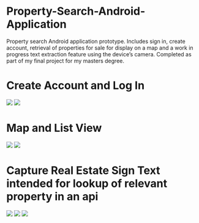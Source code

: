 # Property-Search-Android-Application
Property search Android application prototype. Includes sign in, create account, retrieval of properties for sale for display on a map and a work in progress text extraction feature using the device’s camera. Completed as part of my final project for my masters degree.
# Create Account and Log In
![](app_images/create_account.jpg)
![](app_images/log_in.jpg)
# Map and List View
![](app_images/map.png)
![](app_images/list.png)
# Capture Real Estate Sign Text intended for lookup of relevant property in an api
![](app_images/estate_agent_sign1.png)
![](app_images/estate_agent_sign2.png)
![](app_images/captured_text.png)

